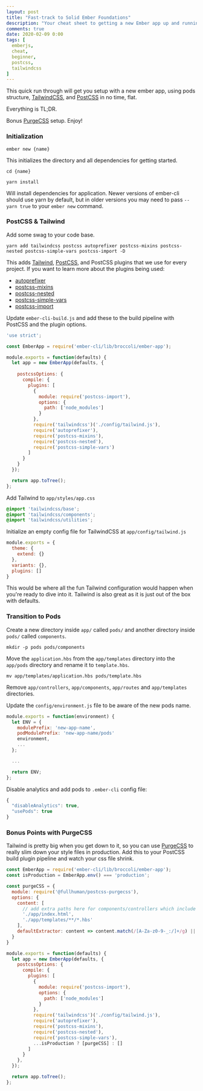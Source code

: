 ```yaml
---
layout: post
title: "Fast-track to Solid Ember Foundations"
description: "Your cheat sheet to getting a new Ember app up and running, right"
comments: true
date: 2020-02-09 0:00
tags: [
  emberjs,
  cheat,
  beginner,
  postcss,
  tailwindcss
]
---
```


This quick run through will get you setup with a new ember app, using pods structure, [TailwindCSS][tailwind], and [PostCSS][postcss] in no time, flat. 


Everything is TL;DR.

Bonus [PurgeCSS][purge] setup. 
Enjoy!


### Initialization

`ember new {name}`

This initializes the directory and all dependencies for getting started.

`cd {name}`

`yarn install`

Will install dependencies for application. Newer versions of ember-cli should use yarn by default, but in older versions you may need to pass `--yarn true` to your `ember new` command.


### PostCSS & Tailwind

Add some swag to your code base.

`yarn add tailwindcss postcss autoprefixer postcss-mixins postcss-nested postcss-simple-vars postcss-import -D`

This adds [Tailwind][tailwind], [PostCSS][postcss], and PostCSS plugins that we use for every project. If you want to learn more about the plugins being used:
* [autoprefixer](https://github.com/postcss/autoprefixer)
* [postcss-mixins](https://github.com/postcss/postcss-mixins)
* [postcss-nested](https://github.com/postcss/postcss-nested)
* [postcss-simple-vars](https://github.com/postcss/postcss-simple-vars)
* [postcss-import](https://github.com/postcss/postcss-import)

Update `ember-cli-build.js` and add these to the build pipeline with PostCSS and the plugin options.

```javascript
'use strict';

const EmberApp = require('ember-cli/lib/broccoli/ember-app');

module.exports = function(defaults) {
  let app = new EmberApp(defaults, {
    
    postcssOptions: {
      compile: {
        plugins: [
          {
            module: require('postcss-import'),
            options: {
              path: ['node_modules']
            }
          },
          require('tailwindcss')('./config/tailwind.js'),
          require('autoprefixer'),
          require('postcss-mixins'),
          require('postcss-nested'),
          require('postcss-simple-vars')
        ]
      }
    }
  });

  return app.toTree();
};
```

Add Tailwind to `app/styles/app.css`

```css
@import 'tailwindcss/base';
@import 'tailwindcss/components';
@import 'tailwindcss/utilities';
```

Initialize an empty config file for TailwindCSS at `app/config/tailwind.js`

```javascript
module.exports = {
  theme: {
    extend: {}
  },
  variants: {},
  plugins: []
}
```

This would be where all the fun Tailwind configuration would happen when you're ready to dive into it. Tailwind is also great as it is just out of the box with defaults.


### Transition to Pods

Create a new directory inside `app/` called `pods/` and another directory inside `pods/` called `components`.

```
mkdir -p pods pods/components
```

Move the `application.hbs` from the `app/templates` directory into the `app/pods` directory and rename it to `template.hbs`.

```
mv app/templates/application.hbs pods/template.hbs
```

Remove `app/controllers`, `app/components`, `app/routes` and `app/templates` directories.

Update the `config/environment.js` file to be aware of the new pods name.

```javascript
module.exports = function(environment) {
  let ENV = {
    modulePrefix: 'new-app-name',
    podModulePrefix: 'new-app-name/pods'
    environment,
    ...
  };

  ...

  return ENV;
};
```

Disable analytics and add pods to `.ember-cli` config file:

```javascript
{
  "disableAnalytics": true,
  "usePods": true
}
```

### Bonus Points with PurgeCSS

Tailwind is pretty big when you get down to it, so you can use [PurgeCSS][purge] to really slim down your style files in production. Add this to your PostCSS build plugin pipeline and watch your css file shrink.

```javascript
const EmberApp = require('ember-cli/lib/broccoli/ember-app');
const isProduction = EmberApp.env() === 'production';

const purgeCSS = {
  module: require('@fullhuman/postcss-purgecss'),
  options: {
    content: [
      // add extra paths here for components/controllers which include tailwind classes
      './app/index.html',
      './app/templates/**/*.hbs'
    ],
    defaultExtractor: content => content.match(/[A-Za-z0-9-_:/]+/g) || []
  }
}

module.exports = function(defaults) {
  let app = new EmberApp(defaults, {
    postcssOptions: {
      compile: {
        plugins: [
          {
            module: require('postcss-import'),
            options: {
              path: ['node_modules']
            }
          },
          require('tailwindcss')('./config/tailwind.js'),
          require('autoprefixer'),
          require('postcss-mixins'),
          require('postcss-nested'),
          require('postcss-simple-vars'),
          ...isProduction ? [purgeCSS] : []
        ]
      }
    },
  });

  return app.toTree();
};
```

[tailwind]: https://tailwindcss.com/
[postcss]: https://postcss.org/
[purge]: https://github.com/FullHuman/purgecss
